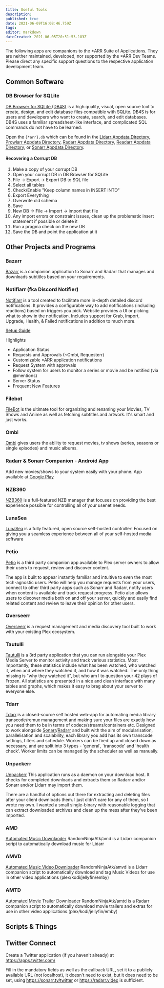 ```yaml
---
title: Useful Tools
description: 
published: true
date: 2021-06-09T16:08:46.759Z
tags: 
editor: markdown
dateCreated: 2021-06-05T20:51:53.183Z
---
```


The following apps are companions to the *ARR Suite of Applications. They are neither maintained, developed, nor supported by the *ARR Dev Teams. Please direct any specific support questions to the respective application development team.

## Common  Software 

### DB Browser for SQLite

[DB Browser for SQLite (DB4S)](https://SQLitebrowser.org/) is a high quality, visual, open source tool to create, design, and edit database files compatible with SQLite. DB4S is for users and developers who want to create, search, and edit databases. DB4S uses a familiar spreadsheet-like interface, and complicated SQL commands do not have to be learned.

Open the `{*arr}.db` which can be found in the [Lidarr Appdata Directory](/lidarr/appdata-directory), [Prowlarr Appdata Directory](/prowlarr/appdata-directory), [Radarr Appdata Directory](/radarr/appdata-directory), [Readarr Appdata Directory](/readarr/appdata-directory), or [Sonarr Appdata Directory](/sonarr/appdata-directory).

#### Recovering a Corrupt DB

1. Make a copy of your corrupt DB
1. Open your corrupt DB in DB Browser for SQLite
1. File -> Export -> Export DB to SQL file
1. Select all tables
1. Check/Enable "Keep column names in INSERT INTO"
1. Export Everything
1. Overwrite old schema
1. Save
1. New DB -> File -> Import -> import that file
1. Any import errors or constraint issues, clean up the problematic insert statement if possible or delete it
1. Run a pragma check on the new DB
1. Save the DB and point the application at it

## Other Projects and Programs

### Bazarr

[Bazarr](https://github.com/morpheus65535/bazarr) is a companion application to Sonarr and Radarr that manages and downloads subtitles based on your requirements.

### Notifiarr (fka Discord Notifier)

[Notifiarr](https://notifiarr.com/) is a tool created to facilitate more in-depth detailed discord notifications. It provides a configurable way to add notifications (including reactions) based on triggers you pick. Website provides a UI or picking what to show in the notification. Includes support for Grab, Import, Upgrade, Health, & Failed notifications in addition to much more.

[Setup Guide](https://trash-guides.info/Misc/Discord-Notifier-Basic-Setup/)

Highlights

- Application Status
- Requests and Approvals (\~Ombi, Requesterr)
- Customizable *ARR application notifications
- Request System with approvals
- Follow system for users to monitor a series or movie and be notified (via @mentions)
- Server Status
- Frequent New Features

### Filebot

[FileBot](https://www.filebot.net/) is the ultimate tool for organizing and renaming your Movies, TV Shows and Anime as well as fetching subtitles and artwork. It's smart and just works.

### Ombi

[Ombi](https://github.com/tidusjar/Ombi/) gives users the ability to request movies, tv shows (series, seasons or single episodes) and music albums.

### Radarr & Sonarr Companion - Android App

Add new movies/shows to your system easily with your phone. App available at [Google Play](https://play.google.com/store/apps/details?id=easy.radarr)

### NZB360

[NZB360](https://nzb360.com/) is a full-featured NZB manager that focuses on providing the best experience possible for controlling all of your usenet needs.

### LunaSea

[LunaSea](https://www.lunasea.app/) is a fully featured, open source self-hosted controller! Focused on giving you a seamless experience between all of your self-hosted media software

### Petio

[Petio](https://petio.tv/) is a third party companion app available to Plex server owners to allow their users to request, review and discover content. 

The app is built to appear instantly familiar and intuitive to even the most tech-agnostic users. Petio will help you manage requests from your users, connect to other third party apps such as Sonarr and Radarr, notify users when content is available and track request progress. Petio also allows users to discover media both on and off your server, quickly and easily find related content and review to leave their opinion for other users.

### Overseerr

[Overseerr](https://overseerr.dev/) is a request management and media discovery tool built to work with your existing Plex ecosystem.

### Tautulli

[Tautulli](https://tautulli.com/) is a 3rd party application that you can run alongside your Plex Media Server to monitor activity and track various statistics. Most importantly, these statistics include what has been watched, who watched it, when and where they watched it, and how it was watched. The only thing missing is "why they watched it", but who am I to question your 42 plays of Frozen. All statistics are presented in a nice and clean interface with many tables and graphs, which makes it easy to brag about your server to everyone else.

### Tdarr

[Tdarr](https://tdarr.io) is a closed-source self hosted web-app for automating media library transcode/remux management and making sure your files are exactly how you need them to be in terms of codecs/streams/containers etc. Designed to work alongside [Sonarr](/sonarr)/[Radarr](/radarr) and built with the aim of modularisation, parallelisation and scalability, each library you add has its own transcode settings, filters and schedule. Workers can be fired up and closed down as necessary, and are split into 3 types - 'general', 'transcode' and 'health check'. Worker limits can be managed by the scheduler as well as manually.

### Unpackerr

[Unpackerr](https://github.com/davidnewhall/unpackerr) This application runs as a daemon on your download host. It checks for completed downloads and extracts them so Radarr and/or Sonarr and/or Lidarr may import them.

There are a handful of options out there for extracting and deleting files after your client downloads them. I just didn't care for any of them, so I wrote my own. I wanted a small single-binary with reasonable logging that can extract downloaded archives and clean up the mess after they've been imported.

### AMD

[Automated Music Downlaoder](https://github.com/RandomNinjaAtk/docker-amd) RandomNinjaAtk/amd is a Lidarr companion script to automatically download music for Lidarr

### AMVD

[Automated Music Video Downloader](https://github.com/RandomNinjaAtk/docker-amvd) RandomNinjaAtk/amvd is a Lidarr companion script to automatically download and tag Music Videos for use in other video applications (plex/kodi/jellyfin/emby)

### AMTD

[Automated Movie Trailer Downloader](https://github.com/RandomNinjaAtk/docker-amtd) RandomNinjaAtk/amtd is a Radarr companion script to automatically download movie trailers and extras for use in other video applications (plex/kodi/jellyfin/emby)

## Scripts & Things

## Twitter Connect

Create a Twitter application (if you haven't already) at <https://apps.twitter.com/>

Fill in the mandatory fields as well as the callback URL, set it to a publicly available URL (not localhost), it doesn't need to exist, but it does need to be set, using <https://sonarr.tv/twitter> or <https://radarr.video> is sufficient.
